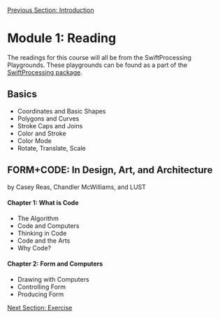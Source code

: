 [Previous Section: Introduction](README.md)

# Module 1: Reading

The readings for this course will all be from the SwiftProcessing Playgrounds. These playgrounds can be found as a part of the [SwiftProcessing package](https://github.com/jjkaufman/SwiftProcessing/archive/refs/heads/main.zip).

## **Basics**

- Coordinates and Basic Shapes
- Polygons and Curves
- Stroke Caps and Joins
- Color and Stroke
- Color Mode
- Rotate, Translate, Scale

## FORM+CODE: In Design, Art, and Architecture

by Casey Reas, Chandler McWilliams, and LUST

#### Chapter 1: What is Code

- The Algorithm
- Code and Computers
- Thinking in Code
- Code and the Arts
- Why Code?

#### Chapter 2: Form and Computers

- Drawing with Computers
- Controlling Form
- Producing Form

[Next Section: Exercise](2_EXERCISE.md)

